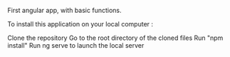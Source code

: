 First angular app, with basic functions.

To install this application on your local computer :

Clone the repository
Go to the root directory of the cloned files
Run "npm install"
Run ng serve to launch the local server